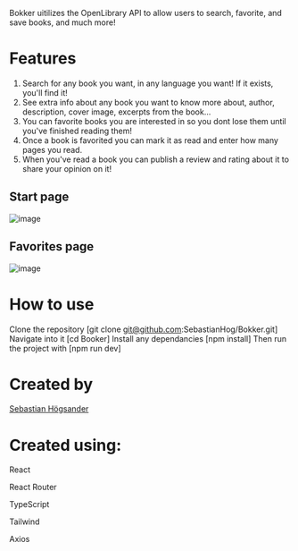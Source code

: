 Bokker uitilizes the OpenLibrary API to allow users to search, favorite, and save books, and much more!

# **Features**  
1. Search for any book you want, in any language you want! If it exists, you'll find it!
2. See extra info about any book you want to know more about, author, description, cover image, excerpts from the book...
3. You can favorite books you are interested in so you dont lose them until you've finished reading them!
4. Once a book is favorited you can mark it as read and enter how many pages you read.
5. When you've read a book you can publish a review and rating about it to share your opinion on it!

## Start page
![image](https://github.com/SebastianHog/Bokker/assets/122731545/0ce9e69c-02ec-4f29-83cd-66699ea2cd90)

## Favorites page
![image](https://github.com/SebastianHog/Bokker/assets/122731545/fafd0d9e-70f3-4a82-a878-c68a37dd6ed2)


# **How to use**
Clone the repository [git clone git@github.com:SebastianHog/Bokker.git]
Navigate into it [cd Booker]
Install any dependancies [npm install]
Then run the project with [npm run dev]

# **Created by**
[Sebastian Högsander]([url](https://github.com/SebastianHog))

# **Created using:**
React

React Router

TypeScript

Tailwind

Axios

